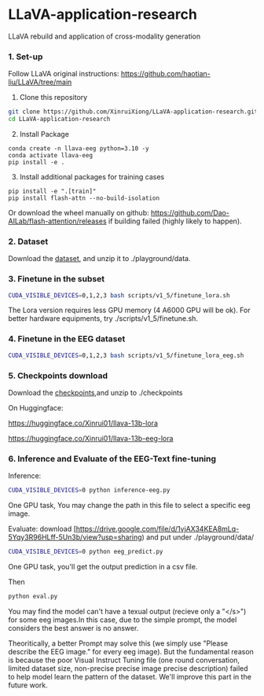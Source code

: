 # LLaVA-application-research
LLaVA rebuild and application of cross-modality generation

### 1. Set-up
Follow LLaVA original instructions: https://github.com/haotian-liu/LLaVA/tree/main

1. Clone this repository
```bash
git clone https://github.com/XinruiXiong/LLaVA-application-research.git
cd LLaVA-application-research
```
2. Install Package
```Shell
conda create -n llava-eeg python=3.10 -y
conda activate llava-eeg
pip install -e .
```

3. Install additional packages for training cases
```
pip install -e ".[train]"
pip install flash-attn --no-build-isolation
```
Or download the wheel manually on github: https://github.com/Dao-AILab/flash-attention/releases if building failed (highly likely to happen).

### 2. Dataset
Download the [dataset](https://drive.google.com/file/d/1uW1opK8Hus2FpEyLMlND3SeLRjBbn5bG/view?usp=sharing), and unzip it to ./playground/data.


### 3. Finetune in the subset
```bash
CUDA_VISIBLE_DEVICES=0,1,2,3 bash scripts/v1_5/finetune_lora.sh 
```
The Lora version requires less GPU memory (4 A6000 GPU will be ok). For better hardware equipments, try ./scripts/v1_5/finetune.sh. 


### 4. Finetune in the EEG dataset
```bash
CUDA_VISIBLE_DEVICES=0,1,2,3 bash scripts/v1_5/finetune_lora_eeg.sh 
```

### 5. Checkpoints download
Download the [checkpoints](https://drive.google.com/file/d/1F1k_faN-cotQbn1rkUCt3PKXc_SZjte4/view?usp=sharing),and unzip to ./checkpoints

On Huggingface:

https://huggingface.co/Xinrui01/llava-13b-lora 

https://huggingface.co/Xinrui01/llava-13b-eeg-lora

### 6. Inference and Evaluate of the EEG-Text fine-tuning
Inference:
```bash
CUDA_VISIBLE_DEVICES=0 python inference-eeg.py
```
One GPU task, You may change the path in this file to select a specific eeg image.

Evaluate:
download [https://drive.google.com/file/d/1vjAX34KEA8mLq-5Yqy3R96HLff-5Un3b/view?usp=sharing) and put under ./playground/data/

```bash
CUDA_VISIBLE_DEVICES=0 python eeg_predict.py
```
One GPU task, you'll get the output prediction in a csv file.

Then
```bash
python eval.py
```


You may find the model can't have a texual output (recieve only a "\</s\>") for some eeg images.In this case, due to the simple prompt, the model considers the best answer is no answer.

Theoritically, a better Prompt may solve this (we simply use "Please describe the EEG image." for every eeg image). But the fundamental reason is because the poor Visual Instruct Tuning file (one round conversation, limited dataset size, non-precise precise image precise description) failed to help model learn the pattern of the dataset.
We'll improve this part in the future work.




